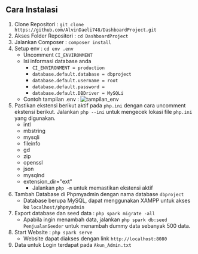 ## Cara Instalasi

1. Clone Repositori : `git clone https://github.com/AlvinDaeli748/DashboardProject.git`
2. Akses Folder Repositori : `cd DashboardProject`
3. Jalankan Composer : `composer install`
4. Setup env : `cd env .env`
    * Uncomment `CI_ENVIRONMENT`
    * Isi informasi database anda
        * `CI_ENVIRONMENT = production`
        * `database.default.database = dbproject`
        * `database.default.username = root`    
        * `database.default.password =`         
        * `database.default.DBDriver = MySQLi`
   * Contoh tampilan .env :
   ![tampilan_env](https://github.com/user-attachments/assets/327641c6-c3bc-4d3e-8da7-b0a46692ef7e)
5. Pastikan ekstensi berikut aktif pada `php.ini` dengan cara uncomment ekstensi berikut. Jalankan `php --ini` untuk mengecek lokasi file `php.ini` yang digunakan.
    * intl
    * mbstring
    * mysqli
    * fileinfo
    * gd
    * zip
    * openssl
    * json
    * mysqlnd
    * extension_dir="ext"
        * Jalankan `php -m` untuk memastikan ekstensi aktif
6. Tambah Database di Phpmyadmin dengan nama database `dbproject`
    * Database berupa MySQL, dapat menggunakan XAMPP untuk akses ke `localhost/phpmyadmin`
7. Export database dan seed data : `php spark migrate -all`
    * Apabila ingin menambah data, jalankan `php spark db:seed PenjualanSeeder` untuk menambah dummy data sebanyak 500 data.
8. Start Website : `php spark serve`
    * Website dapat diakses dengan link `http://localhost:8080`
9. Data untuk Login terdapat pada `Akun_Admin.txt`
